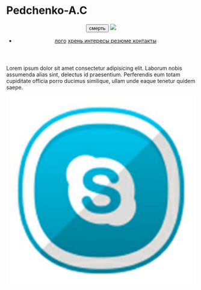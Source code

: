 # Pedchenko-A.C
<!DOCTYPE html>
<html lang = "ru">

<head>
<meta charset="UTF-8">
<meta name="viewport" content="width=device-width, instal-scale=1.0">
<title>Document</title>
</head>
<body>
    <header>
        <div>
         <button onclick="alert('khbbk');">
            смерть
         </button>  
            <a href="index.html"><img src="imag7826e6a1edf6e9bb9793bcbf2600e8fc.jpeg"></a>
            <nav>
                <ul>
                    <li>
                        <a href="index.html"> лого</a>
                        <a href="index.html#comps">хрень </a>
                        <a href="pages/interest.html">интересы </a>
                        <a href="pages/rezume.html">резюме </a>
                        <a href="pages/contacts.html">контакты </a>
                    </li>
                </ul>
            </nav>
        </div>
    </header>
    <main>
        <section>
            <p>
                Lorem ipsum dolor sit amet consectetur adipisicing elit. Laborum nobis assumenda alias sint, delectus id praesentium. Perferendis eum totam cupiditate officia porro ducimus similique, ullam unde eaque tenetur quidem saepe.
            </p>
        </section>
    </main>
    <footer>
        <div>  
            <a href="index.html"><img src="image/T1_JJmXg4gXXXXXXXX.jpg"></a>
        </div>
    </footer>
</body>
</html>